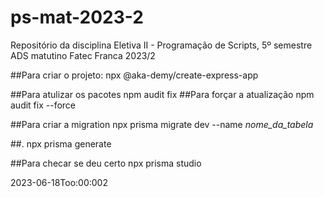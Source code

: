 # ps-mat-2023-2
Repositório da disciplina Eletiva II - Programação de Scripts, 5º semestre ADS matutino Fatec Franca 2023/2

##Para criar o projeto:
    npx @aka-demy/create-express-app

##Para atulizar os pacotes
    npm audit fix
##Para forçar a atualização
    npm audit fix --force

##Para criar a migration
    npx prisma migrate dev --name _nome_da_tabela_

##.
    npx prisma generate

##Para checar se deu certo
    npx prisma studio

2023-06-18Too:00:002
##
